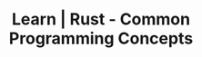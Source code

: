 ---
layout: learn-content
header: default
title: Learn | Rust - Common Programming Concepts

section_title: 2.4 - Enums and Error Handling
section_description: >
  Understand the use of enumerations and the `match` control flow operator. Explore the two types of
  errors in Rust and how we can use enumerations to represent optional values.
youtube_video_id: FHqdIDTg9b8
topic: rust_intro
tags: rust
---